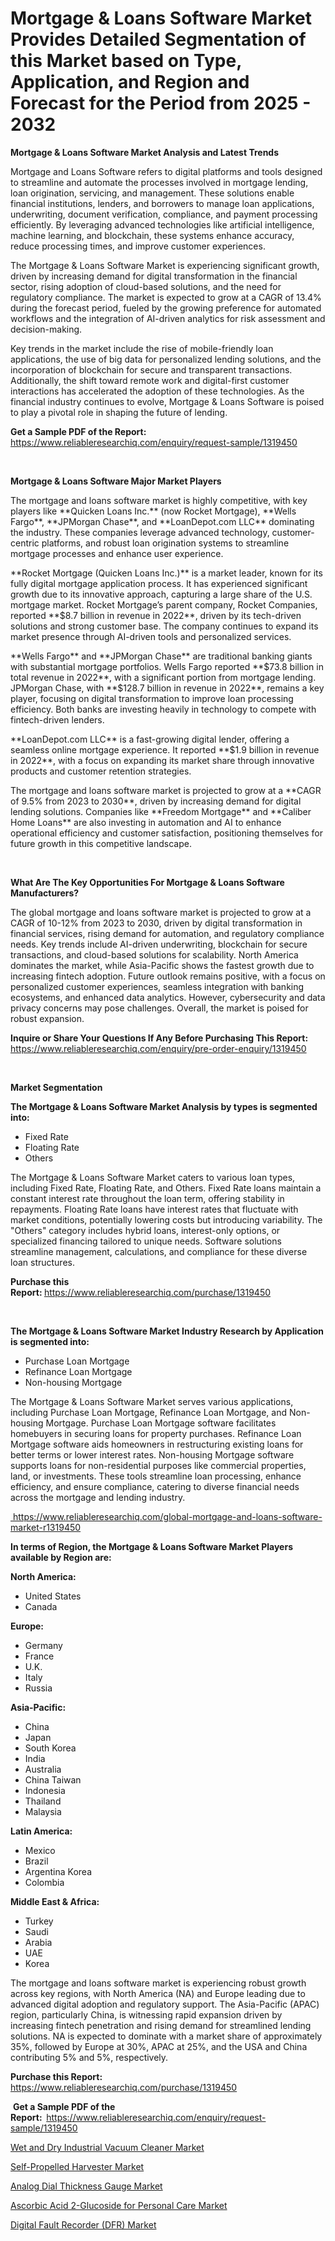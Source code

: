 <p><h1>Mortgage & Loans Software Market Provides Detailed Segmentation of this Market based on Type, Application, and Region and Forecast for the Period from 2025 - 2032</h1></p><p><strong>Mortgage & Loans Software Market Analysis and Latest Trends</strong></p>
<p><p>Mortgage and Loans Software refers to digital platforms and tools designed to streamline and automate the processes involved in mortgage lending, loan origination, servicing, and management. These solutions enable financial institutions, lenders, and borrowers to manage loan applications, underwriting, document verification, compliance, and payment processing efficiently. By leveraging advanced technologies like artificial intelligence, machine learning, and blockchain, these systems enhance accuracy, reduce processing times, and improve customer experiences.</p><p>The Mortgage & Loans Software Market is experiencing significant growth, driven by increasing demand for digital transformation in the financial sector, rising adoption of cloud-based solutions, and the need for regulatory compliance. The market is expected to grow at a CAGR of 13.4% during the forecast period, fueled by the growing preference for automated workflows and the integration of AI-driven analytics for risk assessment and decision-making.</p><p>Key trends in the market include the rise of mobile-friendly loan applications, the use of big data for personalized lending solutions, and the incorporation of blockchain for secure and transparent transactions. Additionally, the shift toward remote work and digital-first customer interactions has accelerated the adoption of these technologies. As the financial industry continues to evolve, Mortgage & Loans Software is poised to play a pivotal role in shaping the future of lending.</p></p>
<p><strong>Get a Sample PDF of the Report:&nbsp;</strong> <a href="https://www.reliableresearchiq.com/enquiry/request-sample/1319450?utm_campaign=1137&utm_medium=2&utm_source=Github&utm_content=ia&utm_term=20012025&utm_id=mortgage-loans-software">https://www.reliableresearchiq.com/enquiry/request-sample/1319450</a></p>
<p>&nbsp;</p>
<p><strong>Mortgage & Loans Software Major Market Players</strong></p>
<p><p>The mortgage and loans software market is highly competitive, with key players like **Quicken Loans Inc.** (now Rocket Mortgage), **Wells Fargo**, **JPMorgan Chase**, and **LoanDepot.com LLC** dominating the industry. These companies leverage advanced technology, customer-centric platforms, and robust loan origination systems to streamline mortgage processes and enhance user experience.</p><p>**Rocket Mortgage (Quicken Loans Inc.)** is a market leader, known for its fully digital mortgage application process. It has experienced significant growth due to its innovative approach, capturing a large share of the U.S. mortgage market. Rocket Mortgage’s parent company, Rocket Companies, reported **$8.7 billion in revenue in 2022**, driven by its tech-driven solutions and strong customer base. The company continues to expand its market presence through AI-driven tools and personalized services.</p><p>**Wells Fargo** and **JPMorgan Chase** are traditional banking giants with substantial mortgage portfolios. Wells Fargo reported **$73.8 billion in total revenue in 2022**, with a significant portion from mortgage lending. JPMorgan Chase, with **$128.7 billion in revenue in 2022**, remains a key player, focusing on digital transformation to improve loan processing efficiency. Both banks are investing heavily in technology to compete with fintech-driven lenders.</p><p>**LoanDepot.com LLC** is a fast-growing digital lender, offering a seamless online mortgage experience. It reported **$1.9 billion in revenue in 2022**, with a focus on expanding its market share through innovative products and customer retention strategies.</p><p>The mortgage and loans software market is projected to grow at a **CAGR of 9.5% from 2023 to 2030**, driven by increasing demand for digital lending solutions. Companies like **Freedom Mortgage** and **Caliber Home Loans** are also investing in automation and AI to enhance operational efficiency and customer satisfaction, positioning themselves for future growth in this competitive landscape.</p></p>
<p>&nbsp;</p>
<p><strong>What Are The Key Opportunities For Mortgage & Loans Software Manufacturers?</strong></p>
<p><p>The global mortgage and loans software market is projected to grow at a CAGR of 10-12% from 2023 to 2030, driven by digital transformation in financial services, rising demand for automation, and regulatory compliance needs. Key trends include AI-driven underwriting, blockchain for secure transactions, and cloud-based solutions for scalability. North America dominates the market, while Asia-Pacific shows the fastest growth due to increasing fintech adoption. Future outlook remains positive, with a focus on personalized customer experiences, seamless integration with banking ecosystems, and enhanced data analytics. However, cybersecurity and data privacy concerns may pose challenges. Overall, the market is poised for robust expansion.</p></p>
<p><strong>Inquire or Share Your Questions If Any Before Purchasing This Report:</strong> <a href="https://www.reliableresearchiq.com/enquiry/pre-order-enquiry/1319450?utm_campaign=1137&utm_medium=2&utm_source=Github&utm_content=ia&utm_term=20012025&utm_id=mortgage-loans-software">https://www.reliableresearchiq.com/enquiry/pre-order-enquiry/1319450</a></p>
<p>&nbsp;</p>
<p><strong>Market Segmentation</strong></p>
<p><strong>The Mortgage & Loans Software Market Analysis by types is segmented into:</strong></p>
<p><ul><li>Fixed Rate</li><li>Floating Rate</li><li>Others</li></ul></p>
<p><p>The Mortgage & Loans Software Market caters to various loan types, including Fixed Rate, Floating Rate, and Others. Fixed Rate loans maintain a constant interest rate throughout the loan term, offering stability in repayments. Floating Rate loans have interest rates that fluctuate with market conditions, potentially lowering costs but introducing variability. The "Others" category includes hybrid loans, interest-only options, or specialized financing tailored to unique needs. Software solutions streamline management, calculations, and compliance for these diverse loan structures.</p></p>
<p><strong>Purchase this Report:&nbsp;</strong><a href="https://www.reliableresearchiq.com/purchase/1319450?utm_campaign=1137&utm_medium=2&utm_source=Github&utm_content=ia&utm_term=20012025&utm_id=mortgage-loans-software">https://www.reliableresearchiq.com/purchase/1319450</a></p>
<p>&nbsp;</p>
<p><strong>The Mortgage & Loans Software Market Industry Research by Application is segmented into:</strong></p>
<p><ul><li>Purchase Loan Mortgage</li><li>Refinance Loan Mortgage</li><li>Non-housing Mortgage</li></ul></p>
<p><p>The Mortgage & Loans Software Market serves various applications, including Purchase Loan Mortgage, Refinance Loan Mortgage, and Non-housing Mortgage. Purchase Loan Mortgage software facilitates homebuyers in securing loans for property purchases. Refinance Loan Mortgage software aids homeowners in restructuring existing loans for better terms or lower interest rates. Non-housing Mortgage software supports loans for non-residential purposes like commercial properties, land, or investments. These tools streamline loan processing, enhance efficiency, and ensure compliance, catering to diverse financial needs across the mortgage and lending industry.</p></p>
<p><a href="https://www.reliableresearchiq.com/global-mortgage-and-loans-software-market-r1319450?utm_campaign=1137&utm_medium=2&utm_source=Github&utm_content=ia&utm_term=20012025&utm_id=mortgage-loans-software">&nbsp;https://www.reliableresearchiq.com/global-mortgage-and-loans-software-market-r1319450</a></p>
<p><strong>In terms of Region, the Mortgage & Loans Software Market Players available by Region are:</strong></p>
<p>
    <p> <strong> North America: </strong>
        <ul>
            <li>United States</li>
            <li>Canada</li>
        </ul>
        </p> 
    <p> <strong> Europe: </strong>
        <ul>
            <li>Germany</li>
            <li>France</li>
            <li>U.K.</li>
            <li>Italy</li>
            <li>Russia</li>
        </ul>
        </p> 
    <p> <strong> Asia-Pacific: </strong>
        <ul>
            <li>China</li>
            <li>Japan</li>
            <li>South Korea</li>
            <li>India</li>
            <li>Australia</li>
            <li>China Taiwan</li>
            <li>Indonesia</li>
            <li>Thailand</li>
            <li>Malaysia</li>
        </ul>
        </p> 
    <p> <strong> Latin America: </strong>
        <ul>
            <li>Mexico</li>
            <li>Brazil</li>
            <li>Argentina Korea</li>
            <li>Colombia</li>
        </ul>
        </p> 
    <p> <strong> Middle East & Africa: </strong>
        <ul>
            <li>Turkey</li>
            <li>Saudi</li>
            <li>Arabia</li>
            <li>UAE</li>
            <li>Korea</li>
        </ul>
    </p>
    </p>
<p><p>The mortgage and loans software market is experiencing robust growth across key regions, with North America (NA) and Europe leading due to advanced digital adoption and regulatory support. The Asia-Pacific (APAC) region, particularly China, is witnessing rapid expansion driven by increasing fintech penetration and rising demand for streamlined lending solutions. NA is expected to dominate with a market share of approximately 35%, followed by Europe at 30%, APAC at 25%, and the USA and China contributing 5% and 5%, respectively.</p></p>
<p><strong>Purchase this Report: </strong><a href="https://www.reliableresearchiq.com/purchase/1319450?utm_campaign=1137&utm_medium=2&utm_source=Github&utm_content=ia&utm_term=20012025&utm_id=mortgage-loans-software">https://www.reliableresearchiq.com/purchase/1319450</a></p>
<p>&nbsp;<strong>Get a Sample PDF of the Report:&nbsp;&nbsp;</strong><a href="https://www.reliableresearchiq.com/enquiry/request-sample/1319450?utm_campaign=1137&utm_medium=2&utm_source=Github&utm_content=ia&utm_term=20012025&utm_id=mortgage-loans-software">https://www.reliableresearchiq.com/enquiry/request-sample/1319450</a></p>
<p><strong></strong></p>
<p><p><a href="https://www.linkedin.com/pulse/wet-dry-industrial-vacuum-cleaner-market-report-product-type-ebj2e?utm_campaign=1137&utm_medium=2&utm_source=Github&utm_content=ia&utm_term=20012025&utm_id=mortgage-loans-software">Wet and Dry Industrial Vacuum Cleaner Market</a></p><p><a href="https://www.linkedin.com/pulse/self-propelled-harvester-market-size-analysis-2025-2032-sustained-2yhyf?utm_campaign=1137&utm_medium=2&utm_source=Github&utm_content=ia&utm_term=20012025&utm_id=mortgage-loans-software">Self-Propelled Harvester Market</a></p><p><a href="https://www.linkedin.com/pulse/future-growth-analog-dial-thickness-gauge-market-projected-nfsmc?utm_campaign=1137&utm_medium=2&utm_source=Github&utm_content=ia&utm_term=20012025&utm_id=mortgage-loans-software">Analog Dial Thickness Gauge Market</a></p><p><a href="https://github.com/krinerstormy331/Market-Research-Report-List-1/blob/main/ascorbic-acid-2-glucoside-for-personal-care-market.md?utm_campaign=1137&utm_medium=2&utm_source=Github&utm_content=ia&utm_term=20012025&utm_id=mortgage-loans-software">Ascorbic Acid 2-Glucoside for Personal Care Market</a></p><p><a href="https://github.com/dolorespeddico90/Market-Research-Report-List-1/blob/main/digital-fault-recorder-dfr-market.md?utm_campaign=1137&utm_medium=2&utm_source=Github&utm_content=ia&utm_term=20012025&utm_id=mortgage-loans-software">Digital Fault Recorder (DFR) Market</a></p></p>